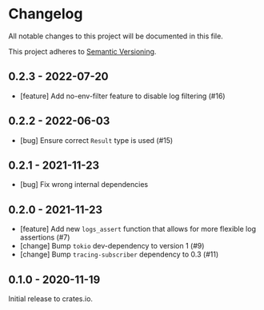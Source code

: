 # Changelog

All notable changes to this project will be documented in this file.

This project adheres to [Semantic Versioning](http://semver.org/spec/v2.0.0.html).


## 0.2.3 - 2022-07-20

- [feature] Add no-env-filter feature to disable log filtering (#16)


## 0.2.2 - 2022-06-03

- [bug] Ensure correct `Result` type is used (#15) 


## 0.2.1 - 2021-11-23

- [bug] Fix wrong internal dependencies


## 0.2.0 - 2021-11-23

- [feature] Add new `logs_assert` function that allows for more flexible log
  assertions (#7)
- [change] Bump `tokio` dev-dependency to version 1 (#9)
- [change] Bump `tracing-subscriber` dependency to 0.3 (#11)


## 0.1.0 - 2020-11-19

Initial release to crates.io.
